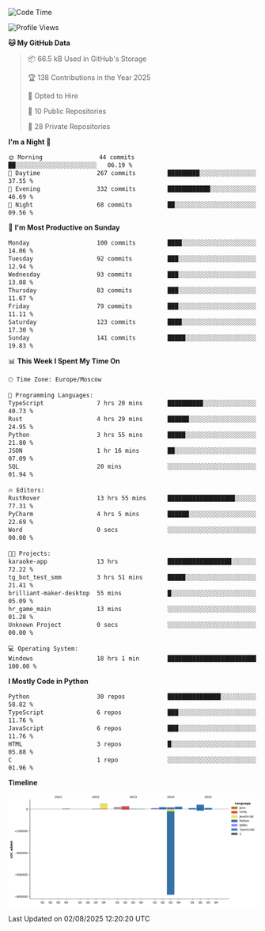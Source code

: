 <!--START_SECTION:waka-->
![Code Time](http://img.shields.io/badge/Code%20Time-774%20hrs%2017%20mins-blue)

![Profile Views](http://img.shields.io/badge/Profile%20Views-0-blue)

**🐱 My GitHub Data** 

> 📦 66.5 kB Used in GitHub's Storage 
 > 
> 🏆 138 Contributions in the Year 2025
 > 
> 💼 Opted to Hire
 > 
> 📜 10 Public Repositories 
 > 
> 🔑 28 Private Repositories 
 > 
**I'm a Night 🦉** 

```text
🌞 Morning                44 commits          ██░░░░░░░░░░░░░░░░░░░░░░░   06.19 % 
🌆 Daytime                267 commits         █████████░░░░░░░░░░░░░░░░   37.55 % 
🌃 Evening                332 commits         ████████████░░░░░░░░░░░░░   46.69 % 
🌙 Night                  68 commits          ██░░░░░░░░░░░░░░░░░░░░░░░   09.56 % 
```
📅 **I'm Most Productive on Sunday** 

```text
Monday                   100 commits         ████░░░░░░░░░░░░░░░░░░░░░   14.06 % 
Tuesday                  92 commits          ███░░░░░░░░░░░░░░░░░░░░░░   12.94 % 
Wednesday                93 commits          ███░░░░░░░░░░░░░░░░░░░░░░   13.08 % 
Thursday                 83 commits          ███░░░░░░░░░░░░░░░░░░░░░░   11.67 % 
Friday                   79 commits          ███░░░░░░░░░░░░░░░░░░░░░░   11.11 % 
Saturday                 123 commits         ████░░░░░░░░░░░░░░░░░░░░░   17.30 % 
Sunday                   141 commits         █████░░░░░░░░░░░░░░░░░░░░   19.83 % 
```


📊 **This Week I Spent My Time On** 

```text
🕑︎ Time Zone: Europe/Moscow

💬 Programming Languages: 
TypeScript               7 hrs 20 mins       ██████████░░░░░░░░░░░░░░░   40.73 % 
Rust                     4 hrs 29 mins       ██████░░░░░░░░░░░░░░░░░░░   24.95 % 
Python                   3 hrs 55 mins       █████░░░░░░░░░░░░░░░░░░░░   21.80 % 
JSON                     1 hr 16 mins        ██░░░░░░░░░░░░░░░░░░░░░░░   07.09 % 
SQL                      20 mins             ░░░░░░░░░░░░░░░░░░░░░░░░░   01.94 % 

🔥 Editors: 
RustRover                13 hrs 55 mins      ███████████████████░░░░░░   77.31 % 
PyCharm                  4 hrs 5 mins        ██████░░░░░░░░░░░░░░░░░░░   22.69 % 
Word                     0 secs              ░░░░░░░░░░░░░░░░░░░░░░░░░   00.00 % 

🐱‍💻 Projects: 
karaoke-app              13 hrs              ██████████████████░░░░░░░   72.22 % 
tg_bot_test_smm          3 hrs 51 mins       █████░░░░░░░░░░░░░░░░░░░░   21.41 % 
brilliant-maker-desktop  55 mins             █░░░░░░░░░░░░░░░░░░░░░░░░   05.09 % 
hr_game_main             13 mins             ░░░░░░░░░░░░░░░░░░░░░░░░░   01.28 % 
Unknown Project          0 secs              ░░░░░░░░░░░░░░░░░░░░░░░░░   00.00 % 

💻 Operating System: 
Windows                  18 hrs 1 min        █████████████████████████   100.00 % 
```

**I Mostly Code in Python** 

```text
Python                   30 repos            ███████████████░░░░░░░░░░   58.82 % 
TypeScript               6 repos             ███░░░░░░░░░░░░░░░░░░░░░░   11.76 % 
JavaScript               6 repos             ███░░░░░░░░░░░░░░░░░░░░░░   11.76 % 
HTML                     3 repos             █░░░░░░░░░░░░░░░░░░░░░░░░   05.88 % 
C                        1 repo              ░░░░░░░░░░░░░░░░░░░░░░░░░   01.96 % 
```



**Timeline**

![Lines of Code chart](https://raw.githubusercontent.com/adlemx/adlemx/main/assets/bar_graph.png)


 Last Updated on 02/08/2025 12:20:20 UTC
<!--END_SECTION:waka-->
